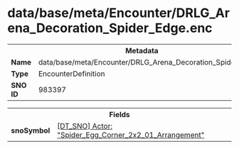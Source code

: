 <h1>data/base/meta/Encounter/DRLG_Arena_Decoration_Spider_Edge.enc</h1><table><tr><th colspan="100%">Metadata</th></tr><tr><td><b>Name</b></td><td>data/base/meta/Encounter/DRLG_Arena_Decoration_Spider_Edge.enc</td></tr><tr><td><b>Type</b></td><td>EncounterDefinition</td></tr><tr><td><b>SNO ID</b></td><td>983397</td></tr></table>

<table><tr><th colspan="100%">Fields</th></tr><tr><td><b>snoSymbol</b></td><td><a href="..\Actor\Spider_Egg_Corner_2x2_01_Arrangement.acr">[DT_SNO] Actor: "Spider_Egg_Corner_2x2_01_Arrangement"</a></td></tr></table>


